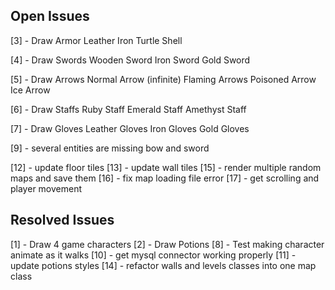 ## Open Issues ##
[3] - Draw Armor
        Leather
        Iron
        Turtle Shell

[4] -  Draw Swords
        Wooden Sword
        Iron Sword
        Gold Sword

[5] - Draw Arrows
        Normal Arrow (infinite)
        Flaming Arrows
        Poisoned Arrow
        Ice Arrow

[6] - Draw Staffs
        Ruby Staff
        Emerald Staff
        Amethyst Staff

[7] - Draw Gloves
        Leather Gloves
        Iron Gloves
        Gold Gloves
        
[9] - several entities are missing bow and sword

[12] - update floor tiles
[13] - update wall tiles
[15] - render multiple random maps and save them
[16] - fix map loading file error
[17] - get scrolling and player movement
        
## Resolved Issues ##
[1] - Draw 4 game characters
[2] - Draw Potions
[8] - Test making character animate as it walks 
[10] - get mysql connector working properly
[11] - update potions styles
[14] - refactor walls and levels classes into one map class